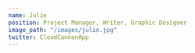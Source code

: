 ```yaml
---
name: Julie
position: Project Manager, Writer, Graphic Designer
image_path: "/images/julie.jpg"
twitter: CloudCannonApp
---
```

